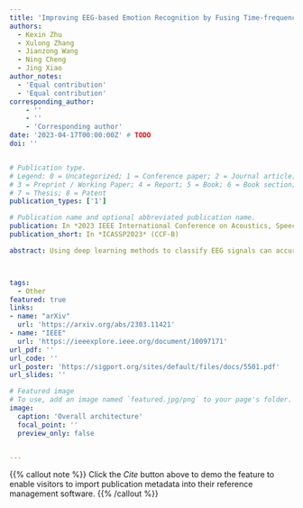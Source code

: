 ```yaml
---
title: 'Improving EEG-based Emotion Recognition by Fusing Time-frequency And Spatial Representations'
authors:
  - Kexin Zhu
  - Xulong Zhang
  - Jianzong Wang
  - Ning Cheng
  - Jing Xiao 
author_notes:
  - 'Equal contribution'
  - 'Equal contribution'
corresponding_author:
    - ''
    - ''
    - 'Corresponding author'
date: '2023-04-17T00:00:00Z' # TODO
doi: ''


# Publication type.
# Legend: 0 = Uncategorized; 1 = Conference paper; 2 = Journal article;
# 3 = Preprint / Working Paper; 4 = Report; 5 = Book; 6 = Book section;
# 7 = Thesis; 8 = Patent
publication_types: ['1']

# Publication name and optional abbreviated publication name.
publication: In *2023 IEEE International Conference on Acoustics, Speech and Signal Processing*
publication_short: In *ICASSP2023* (CCF-B)

abstract: Using deep learning methods to classify EEG signals can accurately identify people's emotions. However, existing studies have rarely considered the application of the information in another domain's representations to feature selection in the time-frequency domain. We propose a classification network of EEG signals based on the cross-domain feature fusion method, which makes the network more focused on the features most related to brain activities and thinking changes by using the multi-domain attention mechanism. In addition, we propose a two-step fusion method and apply these methods to the EEG emotion recognition network. Experimental results show that our proposed network, which combines multiple representations in the time-frequency domain and spatial domain, outperforms previous methods on public datasets and achieves state-of-the-art at present.



tags:
  - Other
featured: true
links:
- name: "arXiv"
  url: 'https://arxiv.org/abs/2303.11421'
- name: "IEEE"
  url: 'https://ieeexplore.ieee.org/document/10097171'
url_pdf: ''
url_code: ''
url_poster: 'https://sigport.org/sites/default/files/docs/5501.pdf'
url_slides: ''

# Featured image
# To use, add an image named `featured.jpg/png` to your page's folder.
image:
  caption: 'Overall architecture'
  focal_point: ''
  preview_only: false


---
```


{{% callout note %}}
Click the _Cite_ button above to demo the feature to enable visitors to import publication metadata into their reference management software.
{{% /callout %}}

